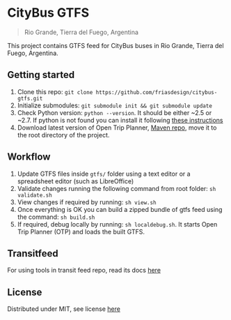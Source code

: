 # CityBus GTFS

> Rio Grande, Tierra del Fuego, Argentina

This project contains GTFS feed for CityBus buses in Rio Grande, Tierra del Fuego, Argentina.

## Getting started

1. Clone this repo: `git clone https://github.com/friasdesign/citybus-gtfs.git`
2. Initialize submodules: `git submodule init && git submodule update`
3. Check Python version: `python --version`. It should be either ~2.5 or ~2.7. If python is not found you can install it following [these instructions](https://www.python.org/downloads/)
4. Download latest version of Open Trip Planner, [Maven repo](https://repo1.maven.org/maven2/org/opentripplanner/otp/), move it to the root directory of the project.

## Workflow

1. Update GTFS files inside `gtfs/` folder using a text editor or a spreadsheet editor (such as LibreOffice)
2. Validate changes running the following command from root folder: `sh validate.sh`
3. View changes if required by running: `sh view.sh`
4. Once everything is OK you can build a zipped bundle of gtfs feed using the command: `sh build.sh`
5. If required, debug locally by running: `sh localdebug.sh`. It starts Open Trip Planner (OTP) and loads the built GTFS.

## Transitfeed

For using tools in transit feed repo, read its docs [here](https://github.com/google/transitfeed/wiki)

## License

Distributed under MIT, see license [here](LICENSE)
